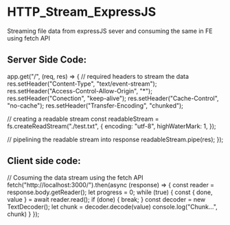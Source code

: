 # HTTP_Stream_ExpressJS
Streaming file data from expressJS sever and consuming the same in FE using fetch API

## Server Side Code:

app.get("/", (req, res) => {
  // required headers to stream the data
  res.setHeader("Content-Type", "text/event-stream");
  res.setHeader("Access-Control-Allow-Origin", "*");
  res.setHeader("Conection", "keep-alive");
  res.setHeader("Cache-Control", "no-cache");
  res.setHeader("Transfer-Encoding", "chunked");

  //   creating a readable stream
  const readableStream = fs.createReadStream("./test.txt", {
    encoding: "utf-8",
    highWaterMark: 1,
  });

  //   pipelining the readable stream into response
  readableStream.pipe(res);
});



## Client side code:

// Cosuming the data stream using the fetch API
  fetch("http://localhost:3000/").then(async (response) => {
    const reader = response.body.getReader();
    let progress = 0;
    while (true) {
      const { done, value } = await reader.read();
      if (done) {
        break;
      }
      const decoder = new TextDecoder();
      let chunk = decoder.decode(value)
      console.log("Chunk...", chunk)
     }
  });

